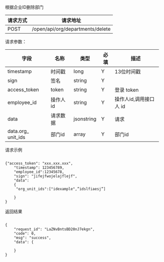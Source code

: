 根据企业ID删除部门请求方式|请求地址
----|---
POST|/open/api/org/departments/delete

请求参数：

字段|名称|类型|必填|描述
-----|-----|----|----|----
timestamp|时间戳 |long |Y|13位时间戳
sign|签名 |string |Y|
access\_token|token | string |Y|登录 token
employee\_id| 操作人id|string |Y|操作人id,调用接口人 id
data |请求数据| jsonstring |Y|请求
data.org\_ unit\_ids| 部门id|array |Y|部门id
 
 请求示例
```
{"access_token": "xxx.xxx.xxx",	"timestamp": 123456789,	"employee_id":12345678,	"sign": "jifejfwojelajflejf",	"data":	{	 "org_unit_ids":["idexample",”idslfiaesj”]	 	}
}
```

返回结果```
{    "request_id": "LaZNvBntsBD20nJ7ekgn",    "code": 0,    "msg": "success",    "data": {            }}
```
